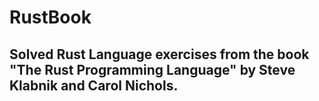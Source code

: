 # RustBook

## Solved Rust Language exercises from the book "The Rust Programming Language" by Steve Klabnik and Carol Nichols. 
